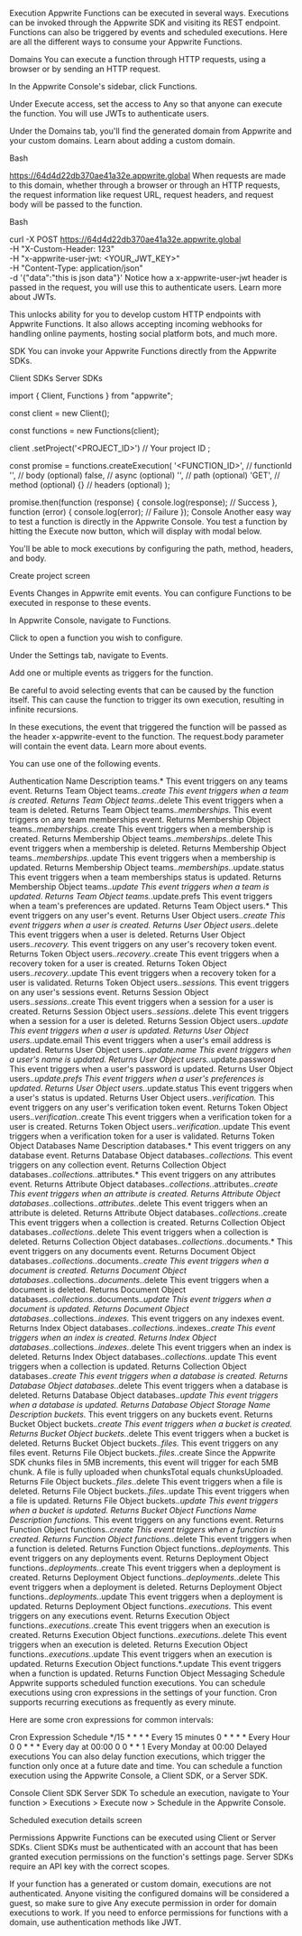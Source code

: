 Execution
Appwrite Functions can be executed in several ways. Executions can be invoked through the Appwrite SDK and visiting its REST endpoint. Functions can also be triggered by events and scheduled executions. Here are all the different ways to consume your Appwrite Functions.

Domains
You can execute a function through HTTP requests, using a browser or by sending an HTTP request.

In the Appwrite Console's sidebar, click Functions.

Under Execute access, set the access to Any so that anyone can execute the function. You will use JWTs to authenticate users.

Under the Domains tab, you'll find the generated domain from Appwrite and your custom domains. Learn about adding a custom domain.

Bash

https://64d4d22db370ae41a32e.appwrite.global
When requests are made to this domain, whether through a browser or through an HTTP requests, the request information like request URL, request headers, and request body will be passed to the function.

Bash

curl -X POST https://64d4d22db370ae41a32e.appwrite.global \
-H "X-Custom-Header: 123" \
-H "x-appwrite-user-jwt: <YOUR_JWT_KEY>" \
-H "Content-Type: application/json" \
-d '{"data":"this is json data"}'
Notice how a x-appwrite-user-jwt header is passed in the request, you will use this to authenticate users. Learn more about JWTs.

This unlocks ability for you to develop custom HTTP endpoints with Appwrite Functions. It also allows accepting incoming webhooks for handling online payments, hosting social platform bots, and much more.

SDK
You can invoke your Appwrite Functions directly from the Appwrite SDKs.

Client SDKs
Server SDKs

import { Client, Functions } from "appwrite";

const client = new Client();

const functions = new Functions(client);

client
    .setProject('<PROJECT_ID>') // Your project ID
;

const promise = functions.createExecution(
        '<FUNCTION_ID>',  // functionId
        '<BODY>',  // body (optional)
        false,  // async (optional)
        '<PATH>',  // path (optional)
        'GET',  // method (optional)
        {} // headers (optional)
    );

promise.then(function (response) {
    console.log(response); // Success
}, function (error) {
    console.log(error); // Failure
});
Console
Another easy way to test a function is directly in the Appwrite Console. You test a function by hitting the Execute now button, which will display with modal below.

You'll be able to mock executions by configuring the path, method, headers, and body.

Create project screen

Events
Changes in Appwrite emit events. You can configure Functions to be executed in response to these events.

In Appwrite Console, navigate to Functions.

Click to open a function you wish to configure.

Under the Settings tab, navigate to Events.

Add one or multiple events as triggers for the function.

Be careful to avoid selecting events that can be caused by the function itself. This can cause the function to trigger its own execution, resulting in infinite recursions.

In these executions, the event that triggered the function will be passed as the header x-appwrite-event to the function. The request.body parameter will contain the event data. Learn more about events.

You can use one of the following events.

Authentication
Name	Description
teams.*	This event triggers on any teams event. Returns Team Object
teams.*.create	This event triggers when a team is created. Returns Team Object
teams.*.delete	This event triggers when a team is deleted. Returns Team Object
teams.*.memberships.*	This event triggers on any team memberships event. Returns Membership Object
teams.*.memberships.*.create	This event triggers when a membership is created. Returns Membership Object
teams.*.memberships.*.delete	This event triggers when a membership is deleted. Returns Membership Object
teams.*.memberships.*.update	This event triggers when a membership is updated. Returns Membership Object
teams.*.memberships.*.update.status	This event triggers when a team memberships status is updated. Returns Membership Object
teams.*.update	This event triggers when a team is updated. Returns Team Object
teams.*.update.prefs	This event triggers when a team's preferences are updated. Returns Team Object
users.*	This event triggers on any user's event. Returns User Object
users.*.create	This event triggers when a user is created. Returns User Object
users.*.delete	This event triggers when a user is deleted. Returns User Object
users.*.recovery.*	This event triggers on any user's recovery token event. Returns Token Object
users.*.recovery.*.create	This event triggers when a recovery token for a user is created. Returns Token Object
users.*.recovery.*.update	This event triggers when a recovery token for a user is validated. Returns Token Object
users.*.sessions.*	This event triggers on any user's sessions event. Returns Session Object
users.*.sessions.*.create	This event triggers when a session for a user is created. Returns Session Object
users.*.sessions.*.delete	This event triggers when a session for a user is deleted. Returns Session Object
users.*.update	This event triggers when a user is updated. Returns User Object
users.*.update.email	This event triggers when a user's email address is updated. Returns User Object
users.*.update.name	This event triggers when a user's name is updated. Returns User Object
users.*.update.password	This event triggers when a user's password is updated. Returns User Object
users.*.update.prefs	This event triggers when a user's preferences is updated. Returns User Object
users.*.update.status	This event triggers when a user's status is updated. Returns User Object
users.*.verification.*	This event triggers on any user's verification token event. Returns Token Object
users.*.verification.*.create	This event triggers when a verification token for a user is created. Returns Token Object
users.*.verification.*.update	This event triggers when a verification token for a user is validated. Returns Token Object
Databases
Name	Description
databases.*	This event triggers on any database event. Returns Database Object
databases.*.collections.*	This event triggers on any collection event. Returns Collection Object
databases.*.collections.*.attributes.*	This event triggers on any attributes event. Returns Attribute Object
databases.*.collections.*.attributes.*.create	This event triggers when an attribute is created. Returns Attribute Object
databases.*.collections.*.attributes.*.delete	This event triggers when an attribute is deleted. Returns Attribute Object
databases.*.collections.*.create	This event triggers when a collection is created. Returns Collection Object
databases.*.collections.*.delete	This event triggers when a collection is deleted. Returns Collection Object
databases.*.collections.*.documents.*	This event triggers on any documents event. Returns Document Object
databases.*.collections.*.documents.*.create	This event triggers when a document is created. Returns Document Object
databases.*.collections.*.documents.*.delete	This event triggers when a document is deleted. Returns Document Object
databases.*.collections.*.documents.*.update	This event triggers when a document is updated. Returns Document Object
databases.*.collections.*.indexes.*	This event triggers on any indexes event. Returns Index Object
databases.*.collections.*.indexes.*.create	This event triggers when an index is created. Returns Index Object
databases.*.collections.*.indexes.*.delete	This event triggers when an index is deleted. Returns Index Object
databases.*.collections.*.update	This event triggers when a collection is updated. Returns Collection Object
databases.*.create	This event triggers when a database is created. Returns Database Object
databases.*.delete	This event triggers when a database is deleted. Returns Database Object
databases.*.update	This event triggers when a database is updated. Returns Database Object
Storage
Name	Description
buckets.*	This event triggers on any buckets event. Returns Bucket Object
buckets.*.create	This event triggers when a bucket is created. Returns Bucket Object
buckets.*.delete	This event triggers when a bucket is deleted. Returns Bucket Object
buckets.*.files.*	This event triggers on any files event. Returns File Object
buckets.*.files.*.create	Since the Appwrite SDK chunks files in 5MB increments, this event will trigger for each 5MB chunk. A file is fully uploaded when chunksTotal equals chunksUploaded. Returns File Object
buckets.*.files.*.delete	This event triggers when a file is deleted. Returns File Object
buckets.*.files.*.update	This event triggers when a file is updated. Returns File Object
buckets.*.update	This event triggers when a bucket is updated. Returns Bucket Object
Functions
Name	Description
functions.*	This event triggers on any functions event. Returns Function Object
functions.*.create	This event triggers when a function is created. Returns Function Object
functions.*.delete	This event triggers when a function is deleted. Returns Function Object
functions.*.deployments.*	This event triggers on any deployments event. Returns Deployment Object
functions.*.deployments.*.create	This event triggers when a deployment is created. Returns Deployment Object
functions.*.deployments.*.delete	This event triggers when a deployment is deleted. Returns Deployment Object
functions.*.deployments.*.update	This event triggers when a deployment is updated. Returns Deployment Object
functions.*.executions.*	This event triggers on any executions event. Returns Execution Object
functions.*.executions.*.create	This event triggers when an execution is created. Returns Execution Object
functions.*.executions.*.delete	This event triggers when an execution is deleted. Returns Execution Object
functions.*.executions.*.update	This event triggers when an execution is updated. Returns Execution Object
functions.*.update	This event triggers when a function is updated. Returns Function Object
Messaging
Schedule
Appwrite supports scheduled function executions. You can schedule executions using cron expressions in the settings of your function. Cron supports recurring executions as frequently as every minute.

Here are some cron expressions for common intervals:

Cron Expression	Schedule
*/15 * * * *	Every 15 minutes
0 * * * *	Every Hour
0 0 * * *	Every day at 00:00
0 0 * * 1	Every Monday at 00:00
Delayed executions
You can also delay function executions, which trigger the function only once at a future date and time. You can schedule a function execution using the Appwrite Console, a Client SDK, or a Server SDK.

Console
Client SDK
Server SDK
To schedule an execution, navigate to Your function > Executions > Execute now > Schedule in the Appwrite Console.

Scheduled execution details screen

Permissions
Appwrite Functions can be executed using Client or Server SDKs. Client SDKs must be authenticated with an account that has been granted execution permissions on the function's settings page. Server SDKs require an API key with the correct scopes.

If your function has a generated or custom domain, executions are not authenticated. Anyone visiting the configured domains will be considered a guest, so make sure to give Any execute permission in order for domain executions to work. If you need to enforce permissions for functions with a domain, use authentication methods like JWT.